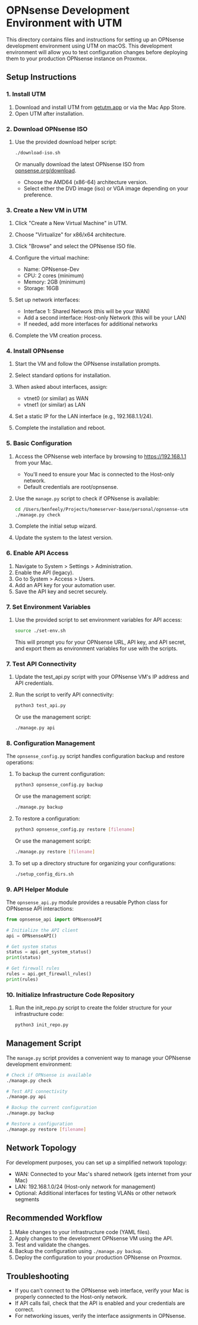 # OPNsense Development Environment with UTM

This directory contains files and instructions for setting up an OPNsense development environment using UTM on macOS. This development environment will allow you to test configuration changes before deploying them to your production OPNsense instance on Proxmox.

## Setup Instructions

### 1. Install UTM

1. Download and install UTM from [getutm.app](https://getutm.app/) or via the Mac App Store.
2. Open UTM after installation.

### 2. Download OPNsense ISO

1. Use the provided download helper script:
   ```bash
   ./download-iso.sh
   ```
   
   Or manually download the latest OPNsense ISO from [opnsense.org/download](https://opnsense.org/download/).
   - Choose the AMD64 (x86-64) architecture version.
   - Select either the DVD image (iso) or VGA image depending on your preference.

### 3. Create a New VM in UTM

1. Click "Create a New Virtual Machine" in UTM.
2. Choose "Virtualize" for x86/x64 architecture.
3. Click "Browse" and select the OPNsense ISO file.
4. Configure the virtual machine:
   - Name: OPNsense-Dev
   - CPU: 2 cores (minimum)
   - Memory: 2GB (minimum)
   - Storage: 16GB

5. Set up network interfaces:
   - Interface 1: Shared Network (this will be your WAN)
   - Add a second interface: Host-only Network (this will be your LAN)
   - If needed, add more interfaces for additional networks

6. Complete the VM creation process.

### 4. Install OPNsense

1. Start the VM and follow the OPNsense installation prompts.
2. Select standard options for installation.
3. When asked about interfaces, assign:
   - vtnet0 (or similar) as WAN
   - vtnet1 (or similar) as LAN

4. Set a static IP for the LAN interface (e.g., 192.168.1.1/24).
5. Complete the installation and reboot.

### 5. Basic Configuration

1. Access the OPNsense web interface by browsing to https://192.168.1.1 from your Mac.
   - You'll need to ensure your Mac is connected to the Host-only network.
   - Default credentials are root/opnsense.
   
2. Use the `manage.py` script to check if OPNsense is available:
   ```bash
   cd /Users/benfeely/Projects/homeserver-base/personal/opnsense-utm
   ./manage.py check
   ```

2. Complete the initial setup wizard.
3. Update the system to the latest version.

### 6. Enable API Access

1. Navigate to System > Settings > Administration.
2. Enable the API (legacy).
3. Go to System > Access > Users.
4. Add an API key for your automation user.
5. Save the API key and secret securely.

### 7. Set Environment Variables

1. Use the provided script to set environment variables for API access:
   ```bash
   source ./set-env.sh
   ```
   
   This will prompt you for your OPNsense URL, API key, and API secret,
   and export them as environment variables for use with the scripts.

### 7. Test API Connectivity

1. Update the test_api.py script with your OPNsense VM's IP address and API credentials.
2. Run the script to verify API connectivity:
   ```bash
   python3 test_api.py
   ```
   
   Or use the management script:
   ```bash
   ./manage.py api
   ```

### 8. Configuration Management

The `opnsense_config.py` script handles configuration backup and restore operations:

1. To backup the current configuration:
   ```bash
   python3 opnsense_config.py backup
   ```
   
   Or use the management script:
   ```bash
   ./manage.py backup
   ```

2. To restore a configuration:
   ```bash
   python3 opnsense_config.py restore [filename]
   ```
   
   Or use the management script:
   ```bash
   ./manage.py restore [filename]
   ```

3. To set up a directory structure for organizing your configurations:
   ```bash
   ./setup_config_dirs.sh
   ```

### 9. API Helper Module

The `opnsense_api.py` module provides a reusable Python class for OPNsense API interactions:

```python
from opnsense_api import OPNsenseAPI

# Initialize the API client
api = OPNsenseAPI()

# Get system status
status = api.get_system_status()
print(status)

# Get firewall rules
rules = api.get_firewall_rules()
print(rules)
```

### 10. Initialize Infrastructure Code Repository

1. Run the init_repo.py script to create the folder structure for your infrastructure code:
   ```bash
   python3 init_repo.py
   ```

## Management Script

The `manage.py` script provides a convenient way to manage your OPNsense development environment:

```bash
# Check if OPNsense is available
./manage.py check

# Test API connectivity
./manage.py api

# Backup the current configuration
./manage.py backup

# Restore a configuration
./manage.py restore [filename]
```

## Network Topology

For development purposes, you can set up a simplified network topology:

- WAN: Connected to your Mac's shared network (gets internet from your Mac)
- LAN: 192.168.1.0/24 (Host-only network for management)
- Optional: Additional interfaces for testing VLANs or other network segments

## Recommended Workflow

1. Make changes to your infrastructure code (YAML files).
2. Apply changes to the development OPNsense VM using the API.
3. Test and validate the changes.
4. Backup the configuration using `./manage.py backup`.
5. Deploy the configuration to your production OPNsense on Proxmox.

## Troubleshooting

- If you can't connect to the OPNsense web interface, verify your Mac is properly connected to the Host-only network.
- If API calls fail, check that the API is enabled and your credentials are correct.
- For networking issues, verify the interface assignments in OPNsense.
